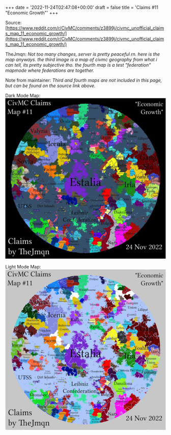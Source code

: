 +++
date = '2022-11-24T02:47:08+00:00'
draft = false
title = 'Claims #11 "Economic Growth"'
+++

Source: [https://www.reddit.com/r/CivMC/comments/z3899j/civmc_unofficial_claims_map_11_economic_growth/](https://www.reddit.com/r/CivMC/comments/z3899j/civmc_unofficial_claims_map_11_economic_growth/)

TheJmqn: *Not too many changes, server is pretty peaceful rn. here is the map anyways. the third image is a map of civmc geography from what i can tell, its pretty subjective tho. the fourth map is a test "federation" mapmode where federations are together.*

Note from maintainer: *Third and fourth maps are not included in this page, but can be found on the source link above.*

Dark Mode Map:
[![Claims #11](https://raw.githubusercontent.com/CivMC-Map-Archive/civmc-map-archive.github.io/refs/heads/main/static/images/CivMC-Claims-11.webp)](https://raw.githubusercontent.com/CivMC-Map-Archive/civmc-map-archive.github.io/refs/heads/main/static/images/CivMC-Claims-11.webp)

Light Mode Map:
[![Claims #11 Light](https://raw.githubusercontent.com/CivMC-Map-Archive/civmc-map-archive.github.io/refs/heads/main/static/images/CivMC-Claims-11-Light.webp)](https://raw.githubusercontent.com/CivMC-Map-Archive/civmc-map-archive.github.io/refs/heads/main/static/images/CivMC-Claims-11-Light.webp)
